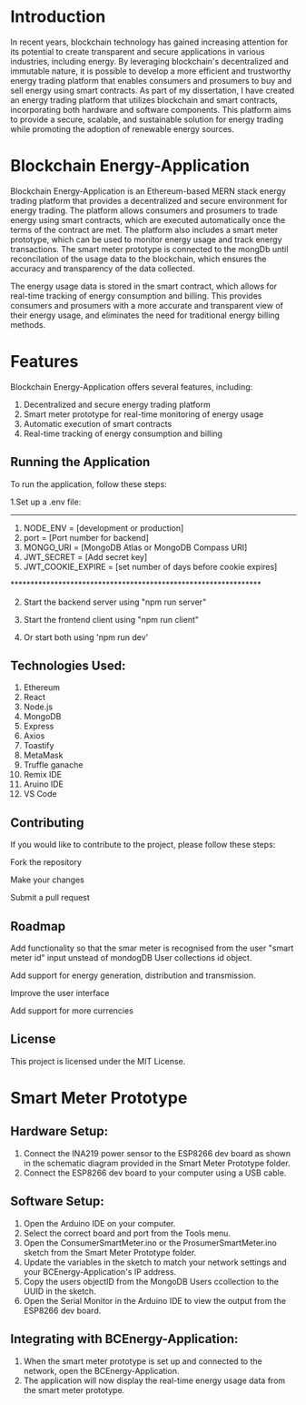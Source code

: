 <h1>Introduction</h1>

<p>In recent years, blockchain technology has gained increasing attention for its potential to create transparent and secure applications in various industries, including energy. By leveraging blockchain's decentralized and immutable nature, it is possible to develop a more efficient and trustworthy energy trading platform that enables consumers and prosumers to buy and sell energy using smart contracts. As part of my dissertation, I have created an energy trading platform that utilizes blockchain and smart contracts, incorporating both hardware and software components. This platform aims to provide a secure, scalable, and sustainable solution for energy trading while promoting the adoption of renewable energy sources.</p>

<h1>Blockchain Energy-Application</h1>
<p>Blockchain Energy-Application is an Ethereum-based MERN stack energy trading platform that provides a decentralized and secure environment for energy trading. The platform allows consumers and prosumers to trade energy using smart contracts, which are executed automatically once the terms of the contract are met. 
The platform also includes a smart meter prototype, which can be used to monitor energy usage and track energy transactions. The smart meter prototype is connected to the mongDb until reconcilation of the usage data to the blockchain, which ensures the accuracy and transparency of the data collected.</p>

<p>The energy usage data is stored in the smart contract, which allows for real-time tracking of energy consumption and billing. This provides consumers and prosumers with a more accurate and transparent view of their energy usage, and eliminates the need for traditional energy billing methods.</p>

<h1>Features</h1>

<p>Blockchain Energy-Application offers several features, including:</p>
<ol>
  <li>Decentralized and secure energy trading platform</li>
  <li>Smart meter prototype for real-time monitoring of energy usage</li>
  <li>Automatic execution of smart contracts</li>
  <li>Real-time tracking of energy consumption and billing</li>
</ol>



<h2>Running the Application</h2>

To run the application, follow these steps:

1.Set up a .env file:
***************************************************************
<ol>
  <li>NODE_ENV = [development or production]</li>
  <li>port = [Port number for backend]</li>
  <li>MONGO_URI = [MongoDB Atlas or MongoDB Compass URI]</li>
  <li>JWT_SECRET = [Add secret key]</li>
  <li>JWT_COOKIE_EXPIRE = [set number of days before cookie expires]</li>
</ol>
***************************************************************

2. Start the backend server using "npm run server"

3. Start the frontend client using "npm run client"

4. Or start both using 'npm run dev'


<h2>Technologies Used:</h2>
<ol>
  <li>Ethereum</li>
  <li>React</li>
  <li>Node.js</li>
  <li>MongoDB</li>
  <li>Express</li>
  <li>Axios</li>
  <li>Toastify</li>
  <li>MetaMask</li>
  <li>Truffle ganache</li>
  <li>Remix IDE</li>
  <li>Aruino IDE</li>
  <li>VS Code</li>
</ol>
<h2>Contributing</h2>

If you would like to contribute to the project, please follow these steps:

Fork the repository

Make your changes

Submit a pull request


<h2>Roadmap</h2>

Add functionality so that the smar meter is recognised from the user "smart meter id" input unstead of mondogDB User collections id object.

Add support for energy generation, distribution and transmission.

Improve the user interface

Add support for more currencies

<h2>License</h2>

This project is licensed under the MIT License.


<h1>Smart Meter Prototype</h1>

<h2>Hardware Setup:</h2>

1. Connect the INA219 power sensor to the ESP8266 dev board as shown in the schematic diagram provided in the Smart Meter Prototype folder.
2. Connect the ESP8266 dev board to your computer using a USB cable.

<h2>Software Setup:</h2>

1. Open the Arduino IDE on your computer.
2. Select the correct board and port from the Tools menu.
3. Open the ConsumerSmartMeter.ino or the ProsumerSmartMeter.ino sketch from the Smart Meter Prototype folder.
4. Update the variables in the sketch to match your network settings and your BCEnergy-Application's IP address.
5. Copy the users objectID from the MongoDB Users ccollection to the UUID in the sketch.
6. Open the Serial Monitor in the Arduino IDE to view the output from the ESP8266 dev board.

<h2>Integrating with BCEnergy-Application:</h2>

1. When the smart meter prototype is set up and connected to the network, open the BCEnergy-Application.
6. The application will now display the real-time energy usage data from the smart meter prototype.
